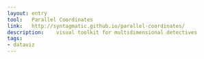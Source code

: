 ```yaml
---
layout: entry
tool:	Parallel Coordinates
link:	http://syntagmatic.github.io/parallel-coordinates/
description:	visual toolkit for multidimensional detectives
tags:
- dataviz
---
```

